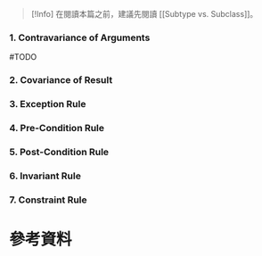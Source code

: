 >[!Info]
>在閱讀本篇之前，建議先閱讀 [[Subtype vs. Subclass]]。

### 1. Contravariance of Arguments

#TODO

### 2. Covariance of Result

### 3. Exception Rule

### 4. Pre-Condition Rule

### 5. Post-Condition Rule

### 6. Invariant Rule

### 7. Constraint Rule

# 參考資料
